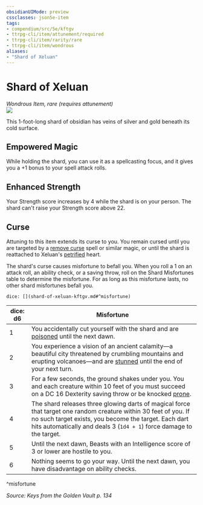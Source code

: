 ```yaml
---
obsidianUIMode: preview
cssclasses: json5e-item
tags:
- compendium/src/5e/kftgv
- ttrpg-cli/item/attunement/required
- ttrpg-cli/item/rarity/rare
- ttrpg-cli/item/wondrous
aliases: 
- "Shard of Xeluan"
---
```

# Shard of Xeluan
*Wondrous Item, rare (requires attunement)*  
![](/3-Mechanics/CLI/items/img/shard-of-xeluan.webp#right)  


This 1-foot-long shard of obsidian has veins of silver and gold beneath its cold surface.

## Empowered Magic

While holding the shard, you can use it as a spellcasting focus, and it gives you a +1 bonus to your spell attack rolls.

## Enhanced Strength

Your Strength score increases by 4 while the shard is on your person. The shard can't raise your Strength score above 22.

## Curse

Attuning to this item extends its curse to you. You remain cursed until you are targeted by a [remove curse](/3-Mechanics/CLI/spells/remove-curse.md) spell or similar magic, or until the shard is reattached to Xeluan's [petrified](/3-Mechanics/CLI/rules/conditions.md#petrified) heart.

The shard's curse causes misfortune to befall you. When you roll a 1 on an attack roll, an ability check, or a saving throw, roll on the Shard Misfortunes table to determine the misfortune. For as long as this misfortune lasts, no other shard misfortunes befall you.

`dice: [](shard-of-xeluan-kftgv.md#^misfortune)`

| dice: d6 | Misfortune |
|----------|------------|
| 1 | You accidentally cut yourself with the shard and are [poisoned](/3-Mechanics/CLI/rules/conditions.md#poisoned) until the next dawn. |
| 2 | You experience a vision of an ancient calamity—a beautiful city threatened by crumbling mountains and erupting volcanoes—and are [stunned](/3-Mechanics/CLI/rules/conditions.md#stunned) until the end of your next turn. |
| 3 | For a few seconds, the ground shakes under you. You and each creature within 10 feet of you must succeed on a DC 16 Dexterity saving throw or be knocked [prone](/3-Mechanics/CLI/rules/conditions.md#prone). |
| 4 | The shard releases three glowing darts of magical force that target one random creature within 30 feet of you. If no such target exists, you become the target. Each dart hits automatically and deals 3 (`1d4 + 1`) force damage to the target. |
| 5 | Until the next dawn, Beasts with an Intelligence score of 3 or lower are hostile to you. |
| 6 | Nothing seems to go your way. Until the next dawn, you have disadvantage on ability checks. |
^misfortune

*Source: Keys from the Golden Vault p. 134*